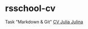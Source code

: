 # rsschool-cv
Task "Markdown &amp; Git"
[CV Julia Julina](https://ju-ju-v.github.io/rsschool-cv/cv)
